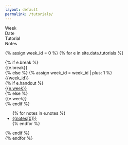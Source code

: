 ```yaml
---
layout: default
permalink: /tutorials/
---
```


<div class="week hrow">
    <div class="week_id">Week</div>
    <div class="date">Date</div>
	<div class="topic">Tutorial</div>
    <div class="notes">Notes</div>
</div>

{% assign week_id = 0 %}
{% for e in site.data.tutorials %}
<div class="week {% cycle "odd", "even" %}">
    {% if e.break %}
    <div class="week_id"></div>
    <div class="date"></div>
	<div class="topic">{{e.break}}</div>
    {% else %}
    {% assign week_id = week_id | plus: 1 %}
    <div class="week_id">{{week_id}}</div>
    <div class="date"></div>
    {% if e.handout %}
        <div class="topic"><a href="{{e.handout}}">{{e.week}}</a></div>
    {% else %}
	    <div class="topic">{{e.week}}</div>
    {% endif %}
    <div class="notes">
        <ul>
        {% for notes in e.notes %}
                <li><a href="{{notes[1]}}">{{notes[0]}}</a></li>
		{% endfor %}
        </ul>
    </div>
    {% endif %}
</div>
{% endfor %}

<script type="text/javascript">
   make_schedule({{site.data.settings.first}},7,1);
</script>
   

